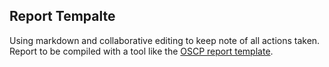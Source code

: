 ## Report Tempalte
Using markdown and collaborative editing to keep note of all actions taken.
Report to be compiled with a tool like the [OSCP report template](https://github.com/noraj/OSCP-Exam-Report-Template-Markdown).